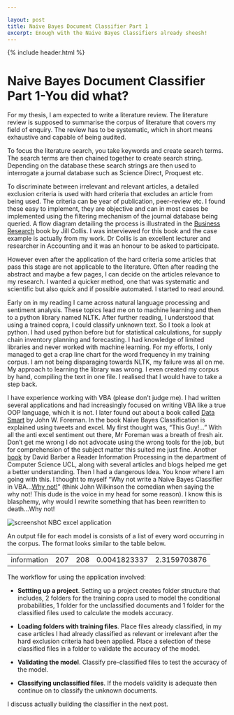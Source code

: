 ```yaml
---

layout: post
title: Naive Bayes Document Classifier Part 1
excerpt: Enough with the Naive Bayes Classifiers already sheesh!
---
```


{% include header.html %}

# Naive Bayes Document Classifier Part 1-You did what? #

For my thesis, I am expected to write a literature review. The literature review is supposed to summarise the corpus of literature that covers my field of enquiry. The review has to be systematic, which in short means exhaustive and capable of being audited. 

To focus the literature search, you take keywords and create search terms. The search terms are then chained together to create search string. Depending on the database these search strings are then used to interrogate a journal database such as Science Direct, Proquest etc. 

To discriminate between irrelevant and relevant articles, a detailed exclusion criteria is used with hard criteria that excludes an article from being used. The criteria can be year of publication, peer-review etc. I found these easy to implement, they are objective and can in most cases be implemented using the filtering mechanism of the journal database being queried. A flow diagram detailing the process is illustrated in the [Business Research](http://www.amazon.co.uk/Business-Research-Practical-Undergraduate-Postgraduate/dp/0230301835/ref=sr_1_sc_1?ie=UTF8&qid=1437217747&sr=8-1-spell&keywords=business+research+jill+colis) book by Jill Collis. I was interviewed for this book and the case example is actually from my work. Dr Collis is an excellent lecturer and researcher in Accounting and it was an honour to be asked to participate.

However even after the application of the hard criteria some articles that pass this stage are not applicable to the literature.  Often after reading the abstract and maybe a few pages, I can decide on the articles relevance to my research. I wanted a quicker method, one that was systematic and scientific but also quick and if possible automated. I started to read around.

Early on in my reading I came across natural language processing and sentiment analysis. These topics lead me on to machine learning and then to a python library named NLTK. After further reading, I understood that using a trained copra, I could classify unknown text. So I took a look at python. I had used python before but for statistical calculations, for supply chain inventory planning and forecasting. I had knowledge of limited libraries and never worked with machine learning. For my efforts, I only managed to get a crap line chart for the word frequency in my training corpus. I am not being disparaging towards NLTK, my failure was all on me. My approach to learning the library was wrong. I even created my corpus by hand, compiling the text in one file.  I realised that I would have to take a step back.

I have experience working with VBA (please don’t judge me). I had written several applications and had increasingly focused on writing VBA like a true OOP language, which it is not. I later found out about a book called [Data Smart](http://www.amazon.co.uk/Data-Smart-Science-Transform-Information/dp/111866146X/ref=sr_1_1?ie=UTF8&qid=1437218510&sr=8-1&keywords=data+smart) by John W. Foreman. In the book Naive Bayes Classification is explained using tweets and excel. My first thought was, “This Guy!…” With all the anti excel sentiment out there, Mr Foreman was a breath of fresh air. Don’t get me wrong I do not advocate using the wrong tools for the job, but for comprehension of the subject matter this suited me just fine. Another [book](https://www.google.co.uk/url?sa=t&rct=j&q=&esrc=s&source=web&cd=1&cad=rja&uact=8&ved=0CCIQFjAAahUKEwjb2t2py-TGAhWIbRQKHU0-A4k&url=http%3A%2F%2Fweb4.cs.ucl.ac.uk%2Fstaff%2FD.Barber%2Ftextbook%2F090310.pdf&ei=HDqqVdvcJojbUc38jMgI&usg=AFQjCNE1DaK9fD5mFcKXuRpSylvEP2wNsg&sig2=mZOo915kIYGLkWCaGfbZ_Q&bvm=bv.98197061,d.d24) by David Barber a Reader Information Processing in the department of Computer Science UCL, along with several articles and blogs helped me get a better understanding. Then I had a dangerous Idea. You know where I am going with this. I thought to myself “Why not write a Naive Bayes Classifier in VBA…[Why not!](https://youtu.be/V2rG8nKh4Cc?t=1m26s)” (think John Wilkinson the comedian when saying the why not! This dude is the voice in my head for some reason). I know this is blasphemy, why would I rewrite something that has been rewritten to death...Why not!

![screenshot NBC excel application]({{base}}/assets/printoutNBC.png "NBC Screenshot")

An output file for each model is consists of a list of every word occurring in the corpus. The format looks similar to the table below.
<table>
<tr>
<td>information</td>
<td>207</td>
<td>208</td>
<td>0.0041823337</td>
<td>2.3159703876</td>
</tr>
</table>

 The workflow for using the application involved:

 * **Settting up a project**. Setting up a project creates folder structure that includes, 2 folders for the training copra used to model the conditional probabilities, 1 folder for the unclassified documents and 1 folder for the classified files used to calculate the models accuracy.

 * **Loading folders with training files**. Place files already classified, in my case articles I had already classified as relevant or irrelevant after the hard exclusion criteria had been applied. Place a selection of these classified files in a folder to validate the accuracy of the model.

 * **Validating the model**. Classify pre-classified files to test the accuracy of the model.

 * **Classifying unclassified files**. If the models validity is adequate then continue on to classify the unknown documents. 

I discuss actually building the classifier in the next post.
